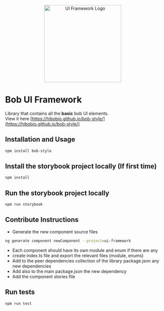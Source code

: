 

<div style="text-align:center">
  <img src="https://images.hibob.com/icons/style-logo.png" alt="UI Framework Logo" width="250" height="250">
</div>


# Bob UI Framework
Library that contains all the **basic** bob UI elements. \
View it here [https://hibobio.github.io/bob-style/](https://hibobio.github.io/bob-style/)

## Installation and Usage
```sh
npm install bob-style
```

## Install the storybook project locally (If first time)
```sh
npm install
```

## Run the storybook project locally
```sh
npm run storybook
```

## Contribute Instructions
- Generate the new component source files
```sh
ng generate component newComponent --project=ui-framework
```
- Each component should have its own module and enum if there are any
- create index.ts file and export the relevant files (module, enums)
- Add to the peer dependencies collection of the library package.json any new dependencies
- Add also to the main package.json the new dependency
- Add the component stories file

## Run tests
```sh
npm run test
```










